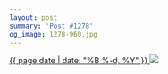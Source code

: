 ```yaml
---
layout: post
summary: 'Post #1278'
og_image: 1278-960.jpg
---
```


<p>
 <time>
  <a href="/1278">
   {{ page.date | date: "%B %-d, %Y" }}
  </a>
 </time>
 <a href="/1278">
  <img sizes="(min-width: 700px) 50vw, calc(100vw - 2rem)" src="{{ site.assets_url }}/1278-480.jpg" srcset="{{ site.assets_url }}/1278-240.jpg 240w, {{ site.assets_url }}/1278-480.jpg 480w, {{ site.assets_url }}/1278-720.jpg 720w, {{ site.assets_url }}/1278-960.jpg 960w"/>
 </a>
</p>

